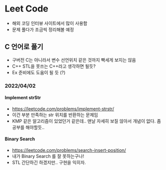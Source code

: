 # Leet Code

- 해외 코딩 인터뷰 사이트에서 많이 사용함
- 문제 풀다가 조금씩 정리해볼 예정

## C 언어로 풀기

- 구버전 C는 아니라서 변수 선언위치 같은 것까지 빡세게 보지는 않음
- C++ STL을 못쓰는 C++라고 생각하면 될듯?
- Ex 준비에도 도움이 될 듯 (?)

### 2022/04/02

#### Implement strStr

- https://leetcode.com/problems/implement-strstr/
- 이건 부분 만족하는 str 위치를 반환하는 문제임
- KMP 같은 알고리즘이 있었던거 같은데.. 맨날 자세히 보질 않아서 개념이 없다. 좀 공부를 해야할듯..

#### Binary Search

- https://leetcode.com/problems/search-insert-position/
- 내가 Binary Search 를 잘 못하는구나!
- STL 간단하긴 하겠지만.. 구현을 익히자.

